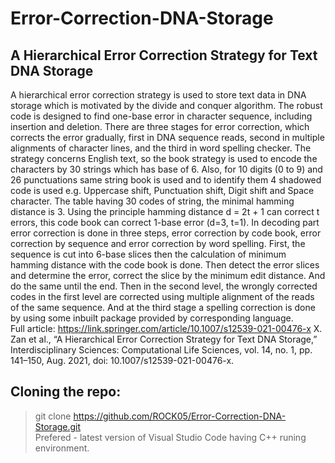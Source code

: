 # Error-Correction-DNA-Storage

## A Hierarchical Error Correction Strategy for Text DNA Storage

A hierarchical error correction strategy is used to store text data in DNA storage which is motivated by the divide and conquer algorithm. The robust code is designed to find one-base error in character sequence, including insertion and deletion. There are three stages for error correction, which corrects the error gradually, first in DNA sequence reads, second in multiple alignments of character lines, and the third in word spelling checker. The strategy concerns English text, so the book strategy is used to encode the characters by 30 strings which has base of 6. Also, for 10 digits (0 to 9) and 26 punctuations same string book is used and to identify them 4 shadowed code is used e.g. Uppercase shift, Punctuation shift, Digit shift and Space character. The table having 30 codes of string, the minimal hamming distance is 3. Using the principle hamming distance d = 2t + 1 can correct t errors, this code book can correct 1-base error (d=3, t=1). In decoding part error correction is done in three steps, error correction by code book, error correction by sequence and error correction by word spelling. First, the sequence is cut into 6-base slices then the calculation of minimum hamming distance with the code book is done. Then detect the error slices and determine the error, correct the slice by the minimum edit distance. And do the same until the end. Then in the second level, the wrongly corrected codes in the first level are corrected using multiple alignment of the reads of the same sequence. And at the third stage a spelling correction is done by using some inbuilt package provided by corresponding language.\
Full article: https://link.springer.com/article/10.1007/s12539-021-00476-x
X. Zan et al., “A Hierarchical Error Correction Strategy for Text DNA Storage,” Interdisciplinary Sciences: Computational Life Sciences, vol. 14, no. 1, pp. 141–150, Aug. 2021, doi: 10.1007/s12539-021-00476-x.

## Cloning the repo:
> git clone https://github.com/ROCK05/Error-Correction-DNA-Storage.git \
Prefered - latest version of Visual Studio Code having C++ runing environment.
